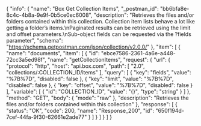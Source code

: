 {
  "info": {
    "name": "Box Get Collection Items",
    "_postman_id": "bb6bfa8e-8c4c-4b8a-9e9f-0b5ce0ec6008",
    "description": "Retrieves the files and/or folders contained within this collection. Collection item lists behave a lot like getting a folder’s items.\nPaginated results can be retrieved using the limit and offset parameters.\nSub-object fields can be requested via the ?fields parameter",
    "schema": "https://schema.getpostman.com/json/collection/v2.0.0/"
  },
  "item": [
    {
      "name": "documents",
      "item": [
        {
          "id": "ebce7586-2361-4a6e-a448-72cc3a5ed98f",
          "name": "getCollectionItems",
          "request": {
            "url": {
              "protocol": "http",
              "host": "api.box.com",
              "path": [
                "2.0",
                "collections/:COLLECTION_ID/items"
              ],
              "query": [
                {
                  "key": "fields",
                  "value": "%7B%7D",
                  "disabled": false
                },
                {
                  "key": "limit",
                  "value": "%7B%7D",
                  "disabled": false
                },
                {
                  "key": "offset",
                  "value": "%7B%7D",
                  "disabled": false
                }
              ],
              "variable": [
                {
                  "id": "COLLECTION_ID",
                  "value": "{}",
                  "type": "string"
                }
              ]
            },
            "method": "GET",
            "body": {
              "mode": "raw"
            },
            "description": "Retrieves the files and/or folders contained within this collection"
          },
          "response": [
            {
              "status": "OK",
              "code": 200,
              "name": "Response_200",
              "id": "650f194d-7cef-44fa-9f30-62661e2ade77"
            }
          ]
        }
      ]
    }
  ]
}